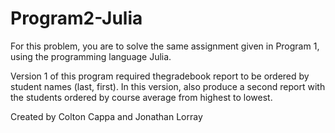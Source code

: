 # Program2-Julia

For this problem, you are to solve the same assignment given in Program 1, 
using the programming language Julia.

Version 1 of this program required thegradebook report to be ordered by student 
names (last, first).  In this version, also produce a second report with the 
students ordered by course average from highest to lowest.

Created by Colton Cappa and Jonathan Lorray
